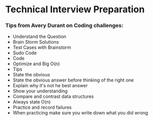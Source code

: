 # Technical Interview Preparation

### Tips from Avery Durant on Coding challenges:


* Understand the Question
* Brain Storm Solutions
* Test Cases with Brainstorm
* Sudo Code
* Code
* Optimize and Big O(n)
* Tips
* State the obvious
* State the obvious answer before thinking of the right one
* Explain why it's not he best answer
* Show your understanding
* Compare and contrast data structures
* Always state O(n)
* Practice and record failures
* When practicing make sure you write down what you did wrong

